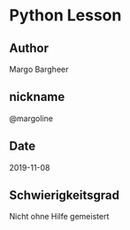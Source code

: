 # Python Lesson
## Author
Margo Bargheer
## nickname
@margoline
## Date
2019-11-08
## Schwierigkeitsgrad
Nicht ohne Hilfe gemeistert
